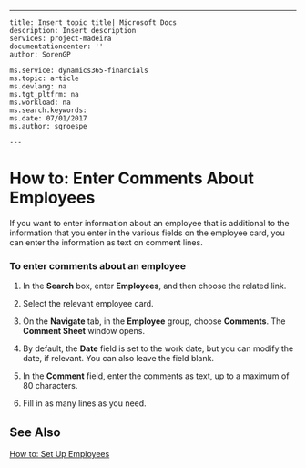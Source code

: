 ---
    title: Insert topic title| Microsoft Docs
    description: Insert description
    services: project-madeira
    documentationcenter: ''
    author: SorenGP

    ms.service: dynamics365-financials
    ms.topic: article
    ms.devlang: na
    ms.tgt_pltfrm: na
    ms.workload: na
    ms.search.keywords:
    ms.date: 07/01/2017
    ms.author: sgroespe

    ---
# How to: Enter Comments About Employees
If you want to enter information about an employee that is additional to the information that you enter in the various fields on the employee card, you can enter the information as text on comment lines.  
  
### To enter comments about an employee  
  
1.  In the **Search** box, enter **Employees**, and then choose the related link.  
  
2.  Select the relevant employee card.  
  
3.  On the **Navigate** tab, in the **Employee** group, choose **Comments**. The **Comment Sheet** window opens.  
  
4.  By default, the **Date** field is set to the work date, but you can modify the date, if relevant. You can also leave the field blank.  
  
5.  In the **Comment** field, enter the comments as text, up to a maximum of 80 characters.  
  
6.  Fill in as many lines as you need.  
  
## See Also  
 [How to: Set Up Employees](../HumanResources/how-to-set-up-employees.md)